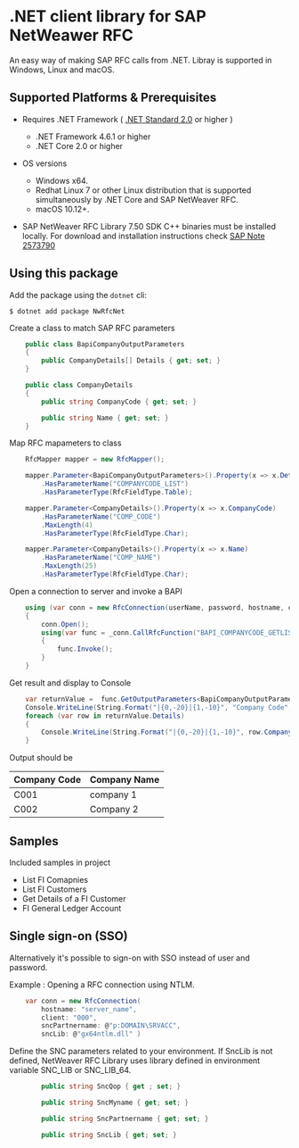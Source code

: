 # .NET client library for SAP NetWeawer RFC
An easy way of making SAP RFC calls from .NET. Libray is supported in Windows, Linux and macOS.

## Supported Platforms & Prerequisites

* Requires .NET Framework ( [.NET Standard 2.0](https://docs.microsoft.com/en-us/dotnet/standard/net-standard) or higher ) 
  -  .NET Framework 4.6.1 or higher
  -  .NET Core 2.0 or higher

* OS versions
  - Windows x64.
  - Redhat Linux 7 or other Linux distribution that is supported simultaneously by .NET Core and SAP NetWeaver RFC. 
  - macOS 10.12+.

* SAP NetWeaver RFC Library 7.50 SDK C++ binaries must be installed locally. For download and installation instructions check [SAP Note 2573790](https://launchpad.support.sap.com/#/notes/2573790)


## Using this package

Add the package using the `dotnet` cli:

```
$ dotnet add package NwRfcNet
```

Create a class to match SAP RFC parameters

```C#
    public class BapiCompanyOutputParameters
    {
        public CompanyDetails[] Details { get; set; }
    }

    public class CompanyDetails
    {
        public string CompanyCode { get; set; }

        public string Name { get; set; }
    }
```

Map RFC mapameters to class 

```C#
    RfcMapper mapper = new RfcMapper();

    mapper.Parameter<BapiCompanyOutputParameters>().Property(x => x.Details)
        .HasParameterName("COMPANYCODE_LIST")
        .HasParameterType(RfcFieldType.Table);

    mapper.Parameter<CompanyDetails>().Property(x => x.CompanyCode)
        .HasParameterName("COMP_CODE")
        .MaxLength(4)
        .HasParameterType(RfcFieldType.Char);

    mapper.Parameter<CompanyDetails>().Property(x => x.Name)
        .HasParameterName("COMP_NAME")
        .MaxLength(25)
        .HasParameterType(RfcFieldType.Char);
```

Open a connection to server and invoke a BAPI 

```C#
    using (var conn = new RfcConnection(userName, password, hostname, client))
    {
        conn.Open();
        using(var func = _conn.CallRfcFunction("BAPI_COMPANYCODE_GETLIST"))
        {
            func.Invoke();
        }
    }
```

Get result and display to Console

```C#
    var returnValue =  func.GetOutputParameters<BapiCompanyOutputParameters>();
    Console.WriteLine(String.Format("|{0,-20}|{1,-10}", "Company Code", "Company Name"));
    foreach (var row in returnValue.Details)
    {
        Console.WriteLine(String.Format("|{0,-20}|{1,-10}", row.CompanyCode, row.Name));
    }
```

Output should be 

| Company Code  | Company Name |
| ------------- | -------------|
| C001          | company 1    |
| C002          | Company 2    |

## Samples

Included samples in project

* List FI Comapnies
* List FI Customers
* Get Details of a FI Customer
* FI General Ledger Account

## Single sign-on (SSO)

Alternatively it's possible to sign-on with SSO instead of user and password. 

Example :  Opening a RFC connection using NTLM.  
 
```C#
    var conn = new RfcConnection(
        hostname: "server_name", 
        client: "000", 
        sncPartnername: @"p:DOMAIN\SRVACC",
        sncLib: @"gx64ntlm.dll" )
``` 

Define the SNC parameters related to your environment. If SncLib is not defined, NetWeaver RFC Library uses library defined in environment variable SNC_LIB or SNC_LIB_64.

```C#
        public string SncQop { get ; set; }

        public string SncMyname { get; set; }

        public string SncPartnername { get; set; }

        public string SncLib { get; set; }
``` 
